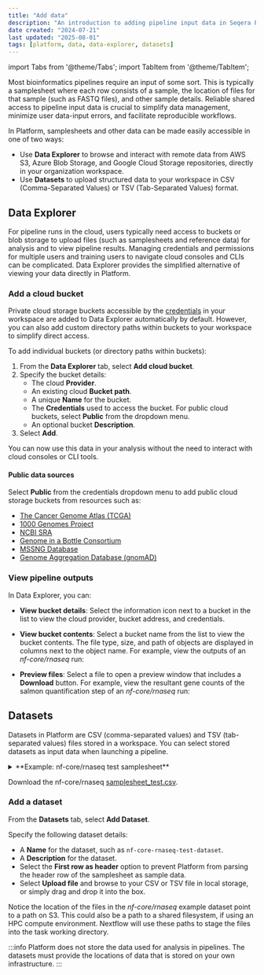 ```yaml
---
title: "Add data"
description: "An introduction to adding pipeline input data in Seqera Platform"
date created: "2024-07-21"
last updated: "2025-08-01"
tags: [platform, data, data-explorer, datasets]
---
```


import Tabs from '@theme/Tabs';
import TabItem from '@theme/TabItem';

Most bioinformatics pipelines require an input of some sort. This is typically a samplesheet where each row consists of a sample, the location of files for that sample (such as FASTQ files), and other sample details. Reliable shared access to pipeline input data is crucial to simplify data management, minimize user data-input errors, and facilitate reproducible workflows.

In Platform, samplesheets and other data can be made easily accessible in one of two ways:
- Use **Data Explorer** to browse and interact with remote data from AWS S3, Azure Blob Storage, and Google Cloud Storage repositories, directly in your organization workspace.
- Use **Datasets** to upload structured data to your workspace in CSV (Comma-Separated Values) or TSV (Tab-Separated Values) format.

## Data Explorer 

For pipeline runs in the cloud, users typically need access to buckets or blob storage to upload files (such as samplesheets and reference data) for analysis and to view pipeline results. Managing credentials and permissions for multiple users and training users to navigate cloud consoles and CLIs can be complicated. Data Explorer provides the simplified alternative of viewing your data directly in Platform.

### Add a cloud bucket

Private cloud storage buckets accessible by the [credentials](../../credentials/overview) in your workspace are added to Data Explorer automatically by default. However, you can also add custom directory paths within buckets to your workspace to simplify direct access.

To add individual buckets (or directory paths within buckets):

1. From the **Data Explorer** tab, select **Add cloud bucket**.
1. Specify the bucket details:
    - The cloud **Provider**.
    - An existing cloud **Bucket path**.
    - A unique **Name** for the bucket.
    - The **Credentials** used to access the bucket. For public cloud buckets, select **Public** from the dropdown menu.
    - An optional bucket **Description**.
1. Select **Add**.

You can now use this data in your analysis without the need to interact with cloud consoles or CLI tools.

#### Public data sources

Select **Public** from the credentials dropdown menu to add public cloud storage buckets from resources such as:

- [The Cancer Genome Atlas (TCGA)](https://registry.opendata.aws/tcga/)
- [1000 Genomes Project](https://registry.opendata.aws/1000-genomes/)
- [NCBI SRA](https://registry.opendata.aws/ncbi-sra/)
- [Genome in a Bottle Consortium](https://docs.opendata.aws/giab/readme.html)
- [MSSNG Database](https://cloud.google.com/life-sciences/docs/resources/public-datasets/mssng)
- [Genome Aggregation Database (gnomAD)](https://cloud.google.com/life-sciences/docs/resources/public-datasets/gnomad) 

### View pipeline outputs

In Data Explorer, you can:

  - **View bucket details**:
    Select the information icon next to a bucket in the list to view the cloud provider, bucket address, and credentials.

  - **View bucket contents**:
    Select a bucket name from the list to view the bucket contents. The file type, size, and path of objects are displayed in columns next to the object name. For example, view the outputs of an *nf-core/rnaseq* run:

   - **Preview files**: 
    Select a file to open a preview window that includes a **Download** button. For example, view the resultant gene counts of the salmon quantification step of an *nf-core/rnaseq* run:

## Datasets

Datasets in Platform are CSV (comma-separated values) and TSV (tab-separated values) files stored in a workspace. You can select stored datasets as input data when launching a pipeline.

<details>
  <summary>**Example: nf-core/rnaseq test samplesheet**</summary>

  The [nf-core/rnaseq](https://github.com/nf-core/rnaseq) pipeline works with input datasets (samplesheets) containing sample names, FASTQ file locations, and indications of strandedness. The Seqera Community Showcase sample dataset for nf-core/rnaseq specifies the paths to 7 small sub-sampled FASTQ files from a yeast RNAseq dataset:

  **Example nf-core/rnaseq dataset**

  | sample              | fastq_1                              | fastq_2                              | strandedness |
  | ------------------- | ------------------------------------ | ------------------------------------ | ------------ |
  | WT_REP1             | s3://nf-core-awsmegatests/rnaseq/... | s3://nf-core-awsmegatests/rnaseq/... | reverse      |
  | WT_REP1             | s3://nf-core-awsmegatests/rnaseq/... | s3://nf-core-awsmegatests/rnaseq/... | reverse      |
  | WT_REP2             | s3://nf-core-awsmegatests/rnaseq/... | s3://nf-core-awsmegatests/rnaseq/... | reverse      |
  | RAP1_UNINDUCED_REP1 | s3://nf-core-awsmegatests/rnaseq/... |                                      | reverse      |
  | RAP1_UNINDUCED_REP2 | s3://nf-core-awsmegatests/rnaseq/... |                                      | reverse      |
  | RAP1_UNINDUCED_REP2 | s3://nf-core-awsmegatests/rnaseq/... |                                      | reverse      |
  | RAP1_IAA_30M_REP1   | s3://nf-core-awsmegatests/rnaseq/... | s3://nf-core-awsmegatests/rnaseq/... | reverse      |

</details>

Download the nf-core/rnaseq [samplesheet_test.csv](samplesheet_test.csv).

### Add a dataset

From the **Datasets** tab, select **Add Dataset**.

Specify the following dataset details:

- A **Name** for the dataset, such as `nf-core-rnaseq-test-dataset`.
- A **Description** for the dataset.
- Select the **First row as header** option to prevent Platform from parsing the header row of the samplesheet as sample data.
- Select **Upload file** and browse to your CSV or TSV file in local storage, or simply drag and drop it into the box.

Notice the location of the files in the *nf-core/rnaseq* example dataset point to a path on S3. This could also be a path to a shared filesystem, if using an HPC compute environment. Nextflow will use these paths to stage the files into the task working directory.

:::info
Platform does not store the data used for analysis in pipelines. The datasets must provide the locations of data that is stored on your own infrastructure.
:::
